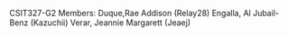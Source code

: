 
CSIT327-G2
Members:
Duque,Rae Addison (Relay28)
Engalla, Al Jubail-Benz (Kazuchii)
Verar, Jeannie Margarett (Jeaej)
